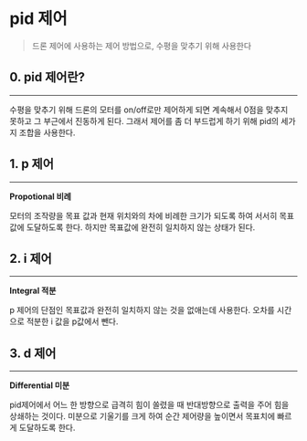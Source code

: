 # pid 제어
> 드론 제어에 사용하는 제어 방법으로, 수평을 맞추기 위해 사용한다

## 0. pid 제어란?
-----------------
수평을 맞추기 위해 드론의 모터를 on/off로만 제어하게 되면 계속해서 0점을 맞추지 못하고 그 부근에서 진동하게 된다.
그래서 제어를 좀 더 부드럽게 하기 위해 pid의 세가지 조합을 사용한다.

## 1. p 제어
------------
**Propotional 비례**

모터의 조작량을 목표 값과 현재 위치와의 차에 비례한 크기가 되도록 하여 서서히 목표값에 도달하도록 한다.
하지만 목표값에 완전히 일치하지 않는 상태가 된다.

## 2. i 제어
------------
**Integral 적분**

p 제어의 단점인 목표값과 완전히 일치하지 않는 것을 없애는데 사용한다.
오차를 시간으로 적분한 i 값을 p값에서 뺀다.

## 3. d 제어
------------
**Differential 미분**

pid제어에서 어느 한 방향으로 급격히 힘이 쏠렸을 때 반대방향으로 출력을 주어 힘을 상쇄하는 것이다.
미분으로 기울기를 크게 하여 순간 제어량을 높이면서 목표치에 빠르게 도달하도록 한다.
